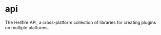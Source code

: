 # api
The Hellfire API, a cross-platform collection of libraries for creating plugins on multiple platforms.
